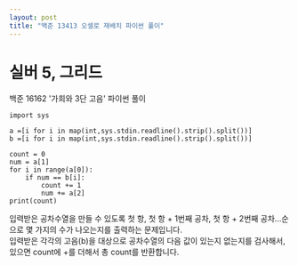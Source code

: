 ```yaml
---
layout: post
title: "백준 13413 오셀로 재배치 파이썬 풀이"
---
```


# 실버 5, 그리드

백준 16162 '가희와 3단 고음' 파이썬 풀이<br>

```
import sys

a =[i for i in map(int,sys.stdin.readline().strip().split())]
b =[i for i in map(int,sys.stdin.readline().strip().split())]

count = 0
num = a[1]
for i in range(a[0]):
    if num == b[i]:
        count += 1
        num += a[2]
print(count)
```
입력받은 공차수열을 만들 수 있도록 첫 항, 첫 항 + 1번째 공차, 첫 항 + 2번째 공차...순으로 몇 가지의 수가 나오는지를 출력하는 문제입니다.<br>
입력받은 각각의 고음(b)을 대상으로 공차수열의 다음 값이 있는지 없는지를 검사해서, 있으면 count에 +를 더해서 총 count를 반환합니다.
